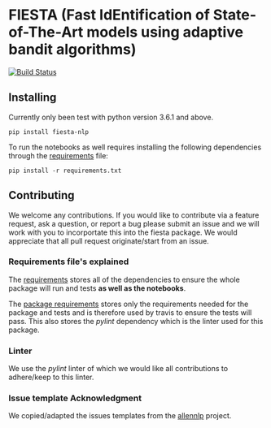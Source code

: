 # FIESTA (Fast IdEntification of State-of-The-Art models using adaptive bandit algorithms)
[![Build Status](https://travis-ci.org/apmoore1/fiesta.svg?branch=master)](https://travis-ci.org/apmoore1/fiesta)

## Installing
Currently only been test with python version 3.6.1 and above.

`pip install fiesta-nlp`

To run the notebooks as well requires installing the following dependencies through the [requirements](./requirements.txt) file:

`pip install -r requirements.txt`


## Contributing
We welcome any contributions. If you would like to contribute via a feature request, ask a question, or report a bug please submit an issue and we will work with you to incorportate this into the fiesta package. We would appreciate that all pull request originate/start from an issue.

### Requirements file's explained
The [requirements](./requirements.txt) stores all of the dependencies to ensure the whole package will run and tests **as well as the notebooks**.

The [package requirements](./package_requirements.txt) stores only the requirements needed for the package and tests and is therefore used by travis to ensure the tests will pass. This also stores the *pylint* dependency which is the linter used for this package.

### Linter
We use the *pylint* linter of which we would like all contributions to adhere/keep to this linter.

### Issue template Acknowledgment
We copied/adapted the issues templates from the [allennlp](https://github.com/allenai/allennlp) project.